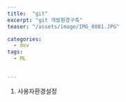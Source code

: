 ```yaml
---
title:  "git"
excerpt: "git 개발환경구축"
teaser: "/assets/image/IMG_0081.JPG"

categories:
  - dev
tags:
  - ML


---
```


1. 사용자환경설정

